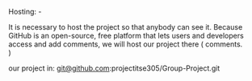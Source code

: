 Hosting: -

It is necessary to host the project so that anybody can see it. Because GitHub is an open-source, free platform that lets users and developers access and add comments, we will host our project there ( comments.<br> )

our project in: git@github.com:projectitse305/Group-Project.git
